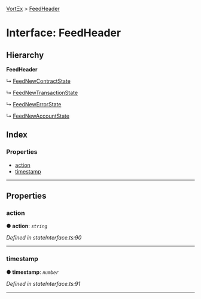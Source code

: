 [VortΞx](../README.md) > [FeedHeader](../interfaces/feedheader.md)

# Interface: FeedHeader

## Hierarchy

**FeedHeader**

↳  [FeedNewContractState](feednewcontractstate.md)

↳  [FeedNewTransactionState](feednewtransactionstate.md)

↳  [FeedNewErrorState](feednewerrorstate.md)

↳  [FeedNewAccountState](feednewaccountstate.md)

## Index

### Properties

* [action](feedheader.md#action)
* [timestamp](feedheader.md#timestamp)

---

## Properties

<a id="action"></a>

###  action

**● action**: *`string`*

*Defined in stateInterface.ts:90*

___
<a id="timestamp"></a>

###  timestamp

**● timestamp**: *`number`*

*Defined in stateInterface.ts:91*

___

